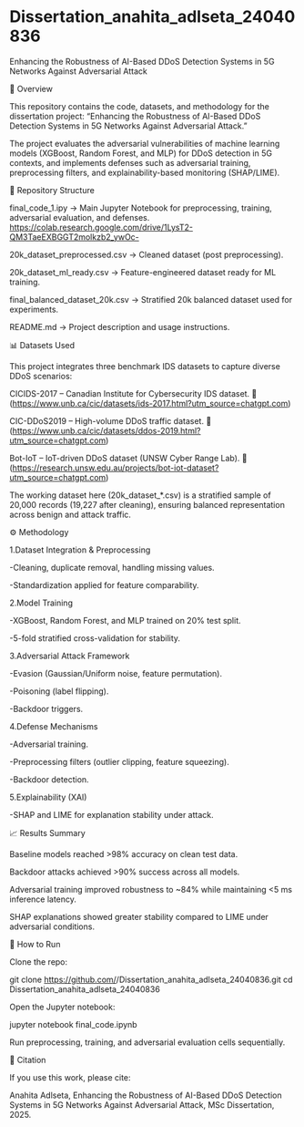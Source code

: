 # Dissertation_anahita_adlseta_24040836
Enhancing the Robustness of  AI-Based DDoS Detection Systems in 5G Networks  Against Adversarial Attack


📌 Overview

This repository contains the code, datasets, and methodology for the dissertation project:
“Enhancing the Robustness of AI-Based DDoS Detection Systems in 5G Networks Against Adversarial Attack.”

The project evaluates the adversarial vulnerabilities of machine learning models (XGBoost, Random Forest, and MLP) for DDoS detection in 5G contexts, and implements defenses such as adversarial training, preprocessing filters, and explainability-based monitoring (SHAP/LIME).

📂 Repository Structure

final_code_1.ipy → Main Jupyter Notebook for preprocessing, training, adversarial evaluation, and defenses.
https://colab.research.google.com/drive/1LysT2-QM3TaeEXBGGT2molkzb2_ywOc-

20k_dataset_preprocessed.csv → Cleaned dataset (post preprocessing).

20k_dataset_ml_ready.csv → Feature-engineered dataset ready for ML training.

final_balanced_dataset_20k.csv → Stratified 20k balanced dataset used for experiments.

README.md → Project description and usage instructions.

📊 Datasets Used

This project integrates three benchmark IDS datasets to capture diverse DDoS scenarios:

CICIDS-2017 – Canadian Institute for Cybersecurity IDS dataset.
🔗 (https://www.unb.ca/cic/datasets/ids-2017.html?utm_source=chatgpt.com)

CIC-DDoS2019 – High-volume DDoS traffic dataset.
🔗 (https://www.unb.ca/cic/datasets/ddos-2019.html?utm_source=chatgpt.com)

Bot-IoT – IoT-driven DDoS dataset (UNSW Cyber Range Lab).
🔗 (https://research.unsw.edu.au/projects/bot-iot-dataset?utm_source=chatgpt.com)

The working dataset here (20k_dataset_*.csv) is a stratified sample of 20,000 records (19,227 after cleaning), ensuring balanced representation across benign and attack traffic.

⚙️ Methodology

1.Dataset Integration & Preprocessing

-Cleaning, duplicate removal, handling missing values.

-Standardization applied for feature comparability.

2.Model Training

-XGBoost, Random Forest, and MLP trained on 20% test split.

-5-fold stratified cross-validation for stability.

3.Adversarial Attack Framework

-Evasion (Gaussian/Uniform noise, feature permutation).

-Poisoning (label flipping).

-Backdoor triggers.

4.Defense Mechanisms

-Adversarial training.

-Preprocessing filters (outlier clipping, feature squeezing).

-Backdoor detection.

5.Explainability (XAI)

-SHAP and LIME for explanation stability under attack.

📈 Results Summary

Baseline models reached >98% accuracy on clean test data.

Backdoor attacks achieved >90% success across all models.

Adversarial training improved robustness to ~84% while maintaining <5 ms inference latency.

SHAP explanations showed greater stability compared to LIME under adversarial conditions.

🚀 How to Run

Clone the repo:

git clone https://github.com/<your-username>/Dissertation_anahita_adlseta_24040836.git
cd Dissertation_anahita_adlseta_24040836


Open the Jupyter notebook:

jupyter notebook final_code.ipynb


Run preprocessing, training, and adversarial evaluation cells sequentially.

📜 Citation

If you use this work, please cite:

Anahita Adlseta, Enhancing the Robustness of AI-Based DDoS Detection Systems in 5G Networks Against Adversarial Attack, MSc Dissertation, 2025.
